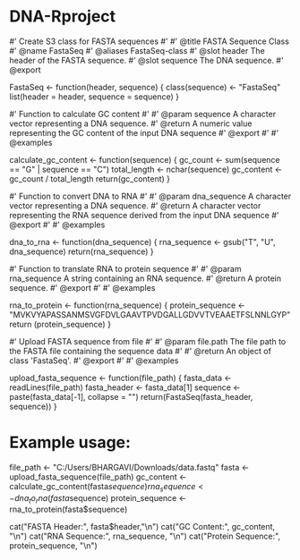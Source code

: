 # DNA-Rproject

#' Create S3 class for FASTA sequences
#'
#' @title FASTA Sequence Class
#' @name FastaSeq
#' @aliases FastaSeq-class
#' @slot header The header of the FASTA sequence.
#' @slot sequence The DNA sequence.
#' @export

FastaSeq <- function(header, sequence) {
  class(sequence) <- "FastaSeq"
  list(header = header, sequence = sequence)
}

#' Function to calculate GC content
#'
#' @param sequence A character vector representing a DNA sequence.
#' @return A numeric value representing the GC content of the input DNA sequence
#' @export
#'
#' @examples

calculate_gc_content <- function(sequence) {
  gc_count <- sum(sequence == "G" | sequence == "C")
  total_length <- nchar(sequence)
  gc_content <- gc_count / total_length
  return(gc_content)
}

#' Function to convert DNA to RNA
#'
#' @param dna_sequence A character vector representing a DNA sequence.
#' @return A character vector representing the RNA sequence derived from the input DNA sequence
#' @export
#'
#' @examples

dna_to_rna <- function(dna_sequence) {
  rna_sequence <- gsub("T", "U", dna_sequence)
  return(rna_sequence)
}

#' Function to translate RNA to protein sequence
#'
#' @param rna_sequence A string containing an RNA sequence.
#' @return A protein sequence.
#' @export
#'
#' @examples

rna_to_protein <- function(rna_sequence) {
  protein_sequence <- "MVKVYAPASSANMSVGFDVLGAAVTPVDGALLGDVVTVEAAETFSLNNLGYP"
  return (protein_sequence)
}

#' Upload FASTA sequence from file
#'
#' @param file.path The file path to the FASTA file containing the sequence data
#'
#' @return An object of class 'FastaSeq'.
#' @export
#'
#' @examples

upload_fasta_sequence <- function(file_path) {
  fasta_data <- readLines(file_path)
  fasta_header <- fasta_data[1]
  sequence <- paste(fasta_data[-1], collapse = "")
  return(FastaSeq(fasta_header, sequence))
}

# Example usage:
file_path <- "C:/Users/BHARGAVI/Downloads/data.fastq"
fasta <- upload_fasta_sequence(file_path)
gc_content <- calculate_gc_content(fasta$sequence)
rna_sequence <- dna_to_rna(fasta$sequence)
protein_sequence <- rna_to_protein(fasta$sequence)

cat("FASTA Header:", fasta$header,"\n")
cat("GC Content:", gc_content, "\n")
cat("RNA Sequence:", rna_sequence, "\n")
cat("Protein Sequence:", protein_sequence, "\n")
